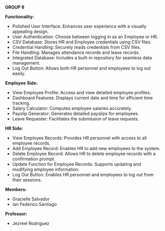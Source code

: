 **GROUP 8**

**Functionality:**
- Polished User Interface: Enhances user experience with a visually appealing design.
- User Authentication: Choose between logging in as an Employee or HR.
- CSV Database: Stores HR and Employee credentials using CSV files.
- Credential Handling: Securely reads credentials from CSV files.
- File Handling: Manages attendance records and leave records.
- Integrated Database: Includes a built-in repository for seamless data management.
- Log Out Button: Allows both HR personnel and employees to log out easily.

**Employee Side:**
- View Employee Profile: Access and view detailed employee profiles.
- Dashboard Features: Displays current date and time for efficient time tracking.
- Salary Calculator: Computes employee salaries accurately.
- Payslip Generator: Generates detailed payslips for employees.
- Leave Requester: Facilitates the submission of leave requests.

**HR Side:**
- View Employee Records: Provides HR personnel with access to all employee records.
- Add Employee Record: Enables HR to add new employees to the system.
- Delete Employee Record: Allows HR to delete employee records with a confirmation prompt.
- Update Function for Employee Records: Supports updating and modifying employee information.
- Log Out Button: Enables HR personnel and employees to log out from their sessions.

**Members:**
- Gracielle Salvador
- Ian Federico Santiago

**Professor:**
- Jezreel Rodriguez
